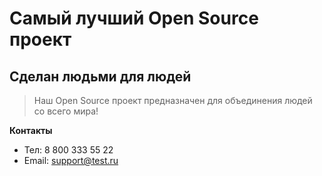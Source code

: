 # Самый лучший Open Source проект

## Сделан людьми для людей

> Наш Open Source проект предназначен для объединения людей со всего мира!

**Контакты**
- Тел: 8 800 333 55 22
- Email: support@test.ru

